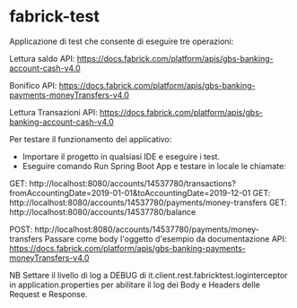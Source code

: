 # fabrick-test
Applicazione di test che consente di eseguire tre operazioni: 

 Lettura saldo 
 	API: https://docs.fabrick.com/platform/apis/gbs-banking-account-cash-v4.0
  
 Bonifico
  API: https://docs.fabrick.com/platform/apis/gbs-banking-payments-moneyTransfers-v4.0
  
 Lettura Transazioni
	API: https://docs.fabrick.com/platform/apis/gbs-banking-account-cash-v4.0

Per testare il funzionamento del applicativo:
 - Importare il progetto in qualsiasi IDE e eseguire i test. 
 - Eseguire comando Run Spring Boot App e testare in locale le chiamate: 
 
 GET: http://localhost:8080/accounts/14537780/transactions?fromAccountingDate=2019-01-01&toAccountingDate=2019-12-01
 GET: http://localhost:8080/accounts/14537780/payments/money-transfers
 GET: http://localhost:8080/accounts/14537780/balance
 
 POST: http://localhost:8080/accounts/14537780/payments/money-transfers
 Passare come body l'oggetto d'esempio da documentazione API: https://docs.fabrick.com/platform/apis/gbs-banking-payments-moneyTransfers-v4.0
 
NB Settare il livello di log a DEBUG di it.client.rest.fabricktest.loginterceptor in application.properties per abilitare 
   il log dei  Body e Headers delle Request e Response. 
 
